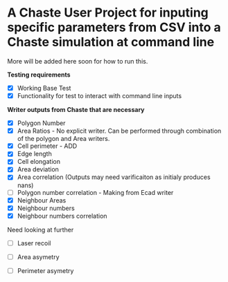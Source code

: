 # A Chaste User Project for inputing specific parameters from CSV into a Chaste simulation at command line
More will be added here soon for how to run this. 

**Testing requirements**
- [x] Working Base Test
- [x] Functionality for test to interact with command line inputs
    
**Writer outputs from Chaste that are necessary**

- [x] Polygon Number
- [x] Area Ratios - No explicit writer. Can be performed through combination of the polygon and Area writers.
- [x] Cell perimeter - ADD
- [x] Edge length
- [x] Cell elongation
- [x] Area deviation
- [x] Area correlation (Outputs may need varificaiton as initialy produces nans)
- [ ] Polygon number correlation - Making from Ecad writer
- [x] Neighbour Areas
- [x] Neighbour numbers
- [x] Neighbour numbers correlation

Need looking at further
- [ ] Laser recoil
- [ ] Area asymetry
- [ ] Perimeter asymetry

